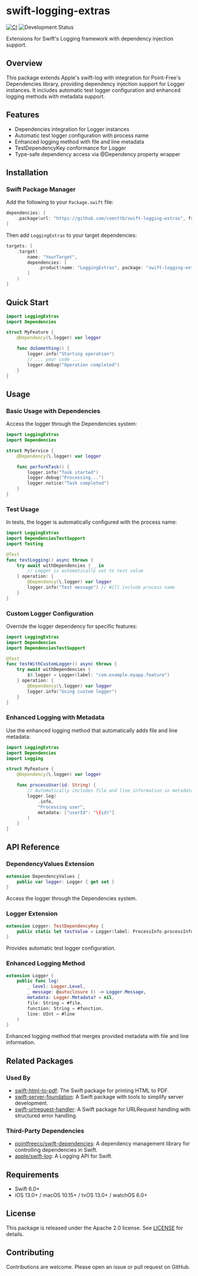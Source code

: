# swift-logging-extras

[![CI](https://github.com/coenttb/swift-logging-extras/workflows/CI/badge.svg)](https://github.com/coenttb/swift-logging-extras/actions/workflows/ci.yml)
![Development Status](https://img.shields.io/badge/status-active--development-blue.svg)

Extensions for Swift's Logging framework with dependency injection support.

## Overview

This package extends Apple's swift-log with integration for Point-Free's Dependencies library, providing dependency injection support for Logger instances. It includes automatic test logger configuration and enhanced logging methods with metadata support.

## Features

- Dependencies integration for Logger instances
- Automatic test logger configuration with process name
- Enhanced logging method with file and line metadata
- TestDependencyKey conformance for Logger
- Type-safe dependency access via @Dependency property wrapper

## Installation

### Swift Package Manager

Add the following to your `Package.swift` file:

```swift
dependencies: [
    .package(url: "https://github.com/coenttb/swift-logging-extras", from: "0.0.1")
]
```

Then add `LoggingExtras` to your target dependencies:

```swift
targets: [
    .target(
        name: "YourTarget",
        dependencies: [
            .product(name: "LoggingExtras", package: "swift-logging-extras")
        ]
    )
]
```

## Quick Start

```swift
import LoggingExtras
import Dependencies

struct MyFeature {
    @Dependency(\.logger) var logger

    func doSomething() {
        logger.info("Starting operation")
        // ... your code ...
        logger.debug("Operation completed")
    }
}
```

## Usage

### Basic Usage with Dependencies

Access the logger through the Dependencies system:

```swift
import LoggingExtras
import Dependencies

struct MyService {
    @Dependency(\.logger) var logger

    func performTask() {
        logger.info("Task started")
        logger.debug("Processing...")
        logger.notice("Task completed")
    }
}
```

### Test Usage

In tests, the logger is automatically configured with the process name:

```swift
import LoggingExtras
import DependenciesTestSupport
import Testing

@Test
func testLogging() async throws {
    try await withDependencies { _ in
        // Logger is automatically set to test value
    } operation: {
        @Dependency(\.logger) var logger
        logger.info("Test message") // Will include process name
    }
}
```

### Custom Logger Configuration

Override the logger dependency for specific features:

```swift
import LoggingExtras
import Dependencies
import DependenciesTestSupport

@Test
func testWithCustomLogger() async throws {
    try await withDependencies {
        $0.logger = Logger(label: "com.example.myapp.feature")
    } operation: {
        @Dependency(\.logger) var logger
        logger.info("Using custom logger")
    }
}
```

### Enhanced Logging with Metadata

Use the enhanced logging method that automatically adds file and line metadata:

```swift
import LoggingExtras
import Dependencies
import Logging

struct MyFeature {
    @Dependency(\.logger) var logger

    func processUser(id: String) {
        // Automatically includes file and line information in metadata
        logger.log(
            .info,
            "Processing user",
            metadata: ["userId": "\(id)"]
        )
    }
}
```

## API Reference

### DependencyValues Extension

```swift
extension DependencyValues {
    public var logger: Logger { get set }
}
```

Access the logger through the Dependencies system.

### Logger Extension

```swift
extension Logger: TestDependencyKey {
    public static let testValue = Logger(label: ProcessInfo.processInfo.processName)
}
```

Provides automatic test logger configuration.

### Enhanced Logging Method

```swift
extension Logger {
    public func log(
        _ level: Logger.Level,
        _ message: @autoclosure () -> Logger.Message,
        metadata: Logger.Metadata? = nil,
        file: String = #file,
        function: String = #function,
        line: UInt = #line
    )
}
```

Enhanced logging method that merges provided metadata with file and line information.

## Related Packages

### Used By

- [swift-html-to-pdf](https://github.com/coenttb/swift-html-to-pdf): The Swift package for printing HTML to PDF.
- [swift-server-foundation](https://github.com/coenttb/swift-server-foundation): A Swift package with tools to simplify server development.
- [swift-urlrequest-handler](https://github.com/coenttb/swift-urlrequest-handler): A Swift package for URLRequest handling with structured error handling.

### Third-Party Dependencies

- [pointfreeco/swift-dependencies](https://github.com/pointfreeco/swift-dependencies): A dependency management library for controlling dependencies in Swift.
- [apple/swift-log](https://github.com/apple/swift-log): A Logging API for Swift.

## Requirements

- Swift 6.0+
- iOS 13.0+ / macOS 10.15+ / tvOS 13.0+ / watchOS 6.0+

## License

This package is released under the Apache 2.0 license. See [LICENSE](LICENSE) for details.

## Contributing

Contributions are welcome. Please open an issue or pull request on GitHub.
